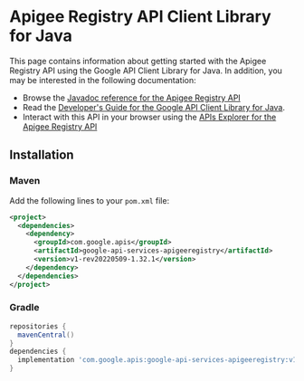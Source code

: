 # Apigee Registry API Client Library for Java



This page contains information about getting started with the Apigee Registry API
using the Google API Client Library for Java. In addition, you may be interested
in the following documentation:

* Browse the [Javadoc reference for the Apigee Registry API][javadoc]
* Read the [Developer's Guide for the Google API Client Library for Java][google-api-client].
* Interact with this API in your browser using the [APIs Explorer for the Apigee Registry API][api-explorer]

## Installation

### Maven

Add the following lines to your `pom.xml` file:

```xml
<project>
  <dependencies>
    <dependency>
      <groupId>com.google.apis</groupId>
      <artifactId>google-api-services-apigeeregistry</artifactId>
      <version>v1-rev20220509-1.32.1</version>
    </dependency>
  </dependencies>
</project>
```

### Gradle

```gradle
repositories {
  mavenCentral()
}
dependencies {
  implementation 'com.google.apis:google-api-services-apigeeregistry:v1-rev20220509-1.32.1'
}
```

[javadoc]: https://googleapis.dev/java/google-api-services-apigeeregistry/latest/index.html
[google-api-client]: https://github.com/googleapis/google-api-java-client/
[api-explorer]: https://developers.google.com/apis-explorer/#p/apigeeregistry/v1/
